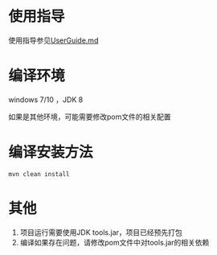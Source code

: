 # 使用指导
使用指导参见[UserGuide.md](./UserGuide.md)

# 编译环境
windows 7/10 ，JDK 8  

如果是其他环境，可能需要修改pom文件的相关配置

# 编译安装方法
```
mvn clean install
```

# 其他
1. 项目运行需要使用JDK tools.jar，项目已经预先打包
2. 编译如果存在问题，请修改pom文件中对tools.jar的相关依赖
